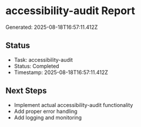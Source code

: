 # accessibility-audit Report

Generated: 2025-08-18T16:57:11.412Z

## Status
- Task: accessibility-audit
- Status: Completed
- Timestamp: 2025-08-18T16:57:11.412Z

## Next Steps
- Implement actual accessibility-audit functionality
- Add proper error handling
- Add logging and monitoring
